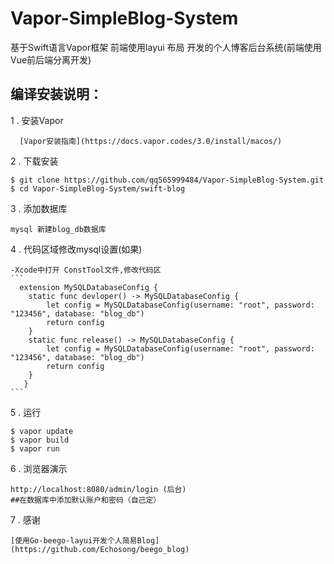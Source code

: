 # Vapor-SimpleBlog-System

基于Swift语言Vapor框架 前端使用layui 布局 开发的个人博客后台系统(前端使用Vue前后端分离开发)

## 编译安装说明：

1 . 安装Vapor

      [Vapor安装指南](https://docs.vapor.codes/3.0/install/macos/)
      
2 . 下载安装

    $ git clone https://github.com/qq565999484/Vapor-SimpleBlog-System.git
    $ cd Vapor-SimpleBlog-System/swift-blog

3 . 添加数据库

    mysql 新建blog_db数据库
4 . 代码区域修改mysql设置(如果)

    -Xcode中打开 ConstTool文件,修改代码区
    ```
      extension MySQLDatabaseConfig {
        static func devloper() -> MySQLDatabaseConfig {
            let config = MySQLDatabaseConfig(username: "root", password: "123456", database: "blog_db")
            return config
        }
        static func release() -> MySQLDatabaseConfig {
            let config = MySQLDatabaseConfig(username: "root", password: "123456", database: "blog_db")
            return config
        }
       }
    ```
 5 . 运行
 
    $ vapor update 
    $ vapor build 
    $ vapor run 
 6 . 浏览器演示
 
    http://localhost:8080/admin/login (后台)
    ##在数据库中添加默认账户和密码（自己定）
 7 . 感谢
 
    [使用Go-beego-layui开发个人简易Blog](https://github.com/Echosong/beego_blog)


